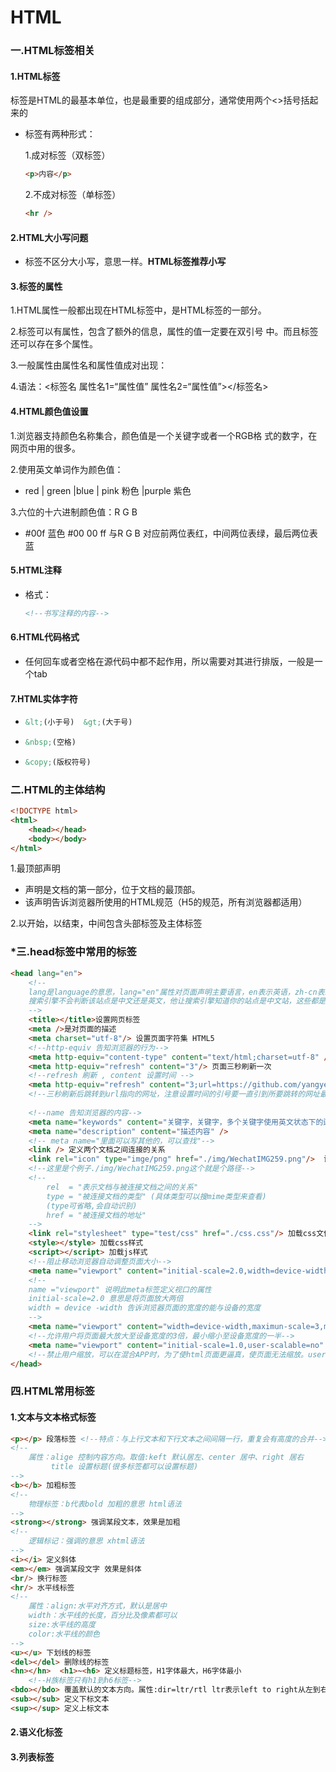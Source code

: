 # HTML

### 一.HTML标签相关

#### 1.HTML标签

标签是HTML的最基本单位，也是最重要的组成部分，通常使用两个<>括号括起来的

- 标签有两种形式：

  1.成对标签（双标签）

  ```html
  <p>内容</p>
  ```

  2.不成对标签（单标签）

  ```html
  <hr />
  ```

#### 2.HTML大小写问题

- 标签不区分大小写，<body><BODY>意思一样。**HTML标签推荐小写**

#### 3.标签的属性

1.HTML属性一般都出现在HTML标签中，是HTML标签的一部分。

2.标签可以有属性，包含了额外的信息，属性的值一定要在双引号	中。而且标签还可以存在多个属性。

3.一般属性由属性名和属性值成对出现：

4.语法：<标签名  属性名1=“属性值” 属性名2=“属性值”></标签名>

#### 4.HTML颜色值设置

1.浏览器支持颜色名称集合，颜色值是一个关键字或者一个RGB格	式的数字，在网页中用的很多。

2.使用英文单词作为颜色值：

- red | green |blue | pink 粉色 |purple  紫色

3.六位的十六进制颜色值：R G B

- #00f  蓝色  #00  00  ff   与R G B 对应前两位表红，中间两位表绿，最后两位表蓝

#### 5.HTML注释

- 格式：

  ``` html
  <!--书写注释的内容-->
  ```

#### 6.HTML代码格式

- 任何回车或者空格在源代码中都不起作用，所以需要对其进行排版，一般是一个tab

#### 7.HTML实体字符

- ```html
  &lt;(小于号)  &gt;(大于号)
  ```

- ```html
  &nbsp;(空格)
  ```

- ```html
  &copy;(版权符号)
  ```

### 二.HTML的主体结构

```html
<!DOCTYPE html>
<html>
    <head></head> 
    <body></body>
</html>
```

1.最顶部声明<!DOCTYPE html>

- 声明是文档的第一部分，位于文档的最顶部。
- 该声明告诉浏览器所使用的HTML规范（H5的规范，所有浏览器都适用）

2.以<html>开始，以</html>结束，中间包含头部标签<head></head>及主体标签<body></body>

### *三.head标签中常用的标签

```html
<head lang="en">
    <!-- 
	lang是language的意思，lang="en"属性对页面声明主要语言，en表示英语，zh-cn表示中文。
	搜索引擎不会判断该站点是中文还是英文，他让搜索引擎知道你的站点是中文站，这些都是HTML规范，越规范，越容易被收录
	-->
    <title></title>设置网页标签
    <meta />是对页面的描述
    <meta charset="utf-8"/> 设置页面字符集 HTML5
    <!--http-equiv 告知浏览器的行为-->
    <meta http-equiv="content-type" content="text/html;charset=utf-8" /> HTML4设置页面字符集方式
    <meta http-equiv="refresh" content="3"/> 页面三秒刷新一次
    <!--refresh 刷新 , content 设置时间 -->
    <meta http-equiv="refresh" content="3;url=https://github.com/yangyeran" /> 告知浏览器3s跳转到设置的网址
    <!--三秒刷新后跳转到url指向的网址，注意设置时间的引号要一直引到所要跳转的网址最后-->
    
    <!--name 告知浏览器的内容-->
    <meta name="keywords" content="关键字，关键字，多个关键字使用英文状态下的逗号分隔" />  设置网站关键字
	<meta name="description" content="描述内容" />
    <!-- meta name="里面可以写其他的，可以查找"-->
    <link /> 定义两个文档之间连接的关系
    <link rel="icon" type="imge/png" href="./img/WechatIMG259.png"/>  设置网页标题图标
    <!--这里是个例子./img/WechatIMG259.png这个就是个路径-->
    <!--
		rel  = "表示文档与被连接文档之间的关系"
		type = "被连接文档的类型" (具体类型可以搜mime类型来查看)
		(type可省略,会自动识别)
		href = "被连接文档的地址"
	-->
    <link rel="stylesheet" type="test/css" href="./css.css"/> 加载css文件
    <style></style> 加载css样式
    <script></script> 加载js样式
    <!--阻止移动浏览器自动调整页面大小-->
    <meta name="viewport" content="initial-scale=2.0,width=device-width" />
    <!--
	name ="viewport" 说明此meta标签定义视口的属性
	initial-scale=2.0 意思是将页面放大两倍
	width = device -width 告诉浏览器页面的宽度的能与设备的宽度
	-->
    <meta name="viewport" content="width=device-width,maximun-scale=3,minmum-scale=0.5" />
    <!--允许用户将页面最大放大至设备宽度的3倍，最小缩小至设备宽度的一半-->
    <meta name="viewport" content="initial-scale=1.0,user-scalable=no" />
    <!--禁止用户缩放，可以在混合APP时，为了使html页面更逼真，使页面无法缩放。user-scalable=no 是禁止缩放-->
</head>
```

### 四.HTML常用标签

#### 1.文本与文本格式标签

```html
<p></p> 段落标签 <!--特点：与上行文本和下行文本之间间隔一行，重复会有高度的合并-->
<!--
	属性：alige 控制内容方向。取值:keft 默认居左、center 居中、right 居右
		 title 设置标题(很多标签都可以设置标题)
-->
<b></b> 加粗标签
<!--
	物理标签：b代表bold 加粗的意思 html语法
-->
<strong></strong> 强调某段文本，效果是加粗
<!--
	逻辑标记：强调的意思 xhtml语法
-->
<i></i> 定义斜体
<em></em> 强调某段文字 效果是斜体
<br/> 换行标签
<hr/> 水平线标签
<!-- 
	属性：align:水平对齐方式，默认是居中
	width：水平线的长度，百分比及像素都可以
	size:水平线的高度
	color:水平线的颜色
-->
<u></u> 下划线的标签
<del></del> 删除线的标签
<hn></hn>  <h1>~<h6> 定义标题标签，H1字体最大，H6字体最小
    <!--H族标签只有h1到h6标签-->
<bdo></bdo> 覆盖默认的文本方向。属性:dir=ltr/rtl ltr表示left to right从左到右 rtl表示right to left
<sub></sub> 定义下标文本
<sup></sup> 定义上标文本
```



#### 2.语义化标签

#### 3.列表标签

